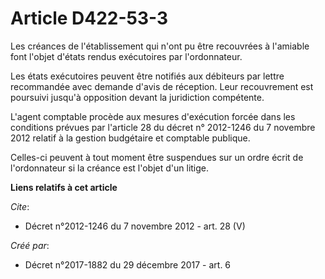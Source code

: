 # Article D422-53-3

Les créances de l'établissement qui n'ont pu être recouvrées à l'amiable font l'objet d'états rendus exécutoires par
l'ordonnateur. 

Les états exécutoires peuvent être notifiés aux débiteurs par lettre recommandée avec demande d'avis de réception. Leur
recouvrement est poursuivi jusqu'à opposition devant la juridiction compétente. 

L'agent comptable procède aux mesures d'exécution forcée dans les conditions prévues par l'article 28 du décret n° 2012-1246
du 7 novembre 2012 relatif à la gestion budgétaire et comptable publique. 

Celles-ci peuvent à tout moment être suspendues sur un ordre écrit de l'ordonnateur si la créance est l'objet d'un litige.

**Liens relatifs à cet article**

_Cite_:

  - Décret n°2012-1246 du 7 novembre 2012 - art. 28 (V)

_Créé par_:

  - Décret n°2017-1882 du 29 décembre 2017 - art. 6
